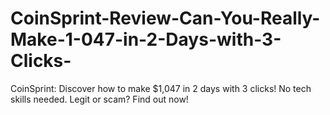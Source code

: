 # CoinSprint-Review-Can-You-Really-Make-1-047-in-2-Days-with-3-Clicks-
CoinSprint: Discover how to make $1,047 in 2 days with 3 clicks! No tech skills needed. Legit or scam? Find out now!
